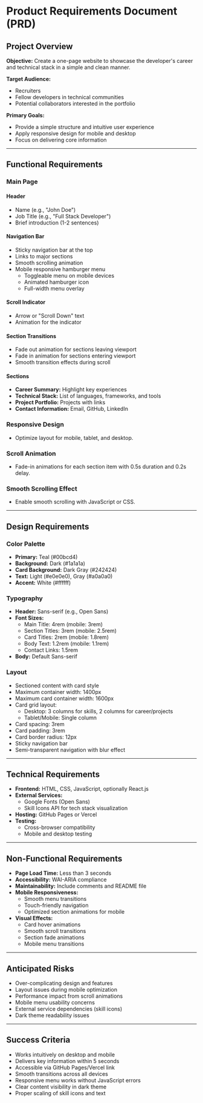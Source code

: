 # Product Requirements Document (PRD)

## Project Overview

**Objective:** Create a one-page website to showcase the developer's career and technical stack in a simple and clean manner.

**Target Audience:**

- Recruiters
- Fellow developers in technical communities
- Potential collaborators interested in the portfolio

**Primary Goals:**

- Provide a simple structure and intuitive user experience
- Apply responsive design for mobile and desktop
- Focus on delivering core information

---

## Functional Requirements

### Main Page

#### Header

- Name (e.g., "John Doe")
- Job Title (e.g., "Full Stack Developer")
- Brief introduction (1-2 sentences)

#### Navigation Bar

- Sticky navigation bar at the top
- Links to major sections
- Smooth scrolling animation
- Mobile responsive hamburger menu
  - Toggleable menu on mobile devices
  - Animated hamburger icon
  - Full-width menu overlay

#### Scroll Indicator

- Arrow or "Scroll Down" text
- Animation for the indicator

#### Section Transitions

- Fade out animation for sections leaving viewport
- Fade in animation for sections entering viewport
- Smooth transition effects during scroll

#### Sections

- **Career Summary:** Highlight key experiences
- **Technical Stack:** List of languages, frameworks, and tools
- **Project Portfolio:** Projects with links
- **Contact Information:** Email, GitHub, LinkedIn

### Responsive Design

- Optimize layout for mobile, tablet, and desktop.

### Scroll Animation

- Fade-in animations for each section item with 0.5s duration and 0.2s delay.

### Smooth Scrolling Effect

- Enable smooth scrolling with JavaScript or CSS.

---

## Design Requirements

### Color Palette

- **Primary:** Teal (#00bcd4)
- **Background:** Dark (#1a1a1a)
- **Card Background:** Dark Gray (#242424)
- **Text:** Light (#e0e0e0), Gray (#a0a0a0)
- **Accent:** White (#ffffff)

### Typography

- **Header:** Sans-serif (e.g., Open Sans)
- **Font Sizes:**
  - Main Title: 4rem (mobile: 3rem)
  - Section Titles: 3rem (mobile: 2.5rem)
  - Card Titles: 2rem (mobile: 1.8rem)
  - Body Text: 1.2rem (mobile: 1.1rem)
  - Contact Links: 1.5rem
- **Body:** Default Sans-serif

### Layout

- Sectioned content with card style
- Maximum container width: 1400px
- Maximum card container width: 1600px
- Card grid layout:
  - Desktop: 3 columns for skills, 2 columns for career/projects
  - Tablet/Mobile: Single column
- Card spacing: 3rem
- Card padding: 3rem
- Card border radius: 12px
- Sticky navigation bar
- Semi-transparent navigation with blur effect

---

## Technical Requirements

- **Frontend:** HTML, CSS, JavaScript, optionally React.js
- **External Services:**
  - Google Fonts (Open Sans)
  - Skill Icons API for tech stack visualization
- **Hosting:** GitHub Pages or Vercel
- **Testing:**
  - Cross-browser compatibility
  - Mobile and desktop testing

---

## Non-Functional Requirements

- **Page Load Time:** Less than 3 seconds
- **Accessibility:** WAI-ARIA compliance
- **Maintainability:** Include comments and README file
- **Mobile Responsiveness:**
  - Smooth menu transitions
  - Touch-friendly navigation
  - Optimized section animations for mobile
- **Visual Effects:**
  - Card hover animations
  - Smooth scroll transitions
  - Section fade animations
  - Mobile menu transitions

---

## Anticipated Risks

- Over-complicating design and features
- Layout issues during mobile optimization
- Performance impact from scroll animations
- Mobile menu usability concerns
- External service dependencies (skill icons)
- Dark theme readability issues

---

## Success Criteria

- Works intuitively on desktop and mobile
- Delivers key information within 5 seconds
- Accessible via GitHub Pages/Vercel link
- Smooth transitions across all devices
- Responsive menu works without JavaScript errors
- Clear content visibility in dark theme
- Proper scaling of skill icons and text
